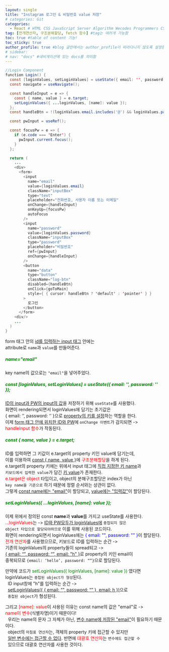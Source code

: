 ```yaml
---
layout: single
title: "Instagram 로그인 & 비밀번호 value 저장"
# categories: Git
categories:
  - React # HTML CSS JavaScript Server Algorithm Wecodes Programmers CS Github Blog
tag: [전개연산자, 구조분해할당, fetch 함수] #tag는 여러개 가능함
toc: true #table of content 기능!
toc_sticky: true
author_profile: true #blog 글안에서는 author_profile이 따라다니지 않도록 설정함
# sidebar:
# nav: "docs" #네비게이션에 있는 docs를 의미함
---
```


```java
//Login Component
function Login() {
  const [loginValues, setLoginValues] = useState({ email: '', password: '' });
  const navigate = useNavigate();

  const handleInput = e => {
    const { name, value } = e.target;
    setLoginValues({ ...loginValues, [name]: value });
  };
  const handleBtn = !(loginValues.email.includes('@') && loginValues.password.length > 4);

  const pwInput = useRef();

  const focusPw = e => {
    if (e.code === 'Enter') {
      pwInput.current.focus();
    }
  };

  return (
    ...
    <div>
      <form>
        <input
          name="email"
          value={loginValues.email}
          className="inputBox"
          type="text"
          placeholder="전화번호, 사용자 이름 또는 이메일"
          onChange={handleInput}
          onKeyUp={focusPw}
          autoFocus
        />
        <input
          name="password"
          value={loginValues.password}
          className="inputBox"
          type="password"
          placeholder="비밀번호"
          ref={pwInput}
          onChange={handleInput}
        />
        <button
          name="data"
          type="button"
          className="log-btn"
          disabled={handleBtn}
          onClick={goToMain}
          style={ { cursor: handleBtn ? 'default' : 'pointer' } }
        >
          로그인
        </button>
      </form>
    <div/>
    ...
  )
}
```

form 태그 안의 <u>id를 입력하는 input 태그</u> 안에는  
attribute로 `name`과 `value`를 만들어준다.

##### <span style="color:green">name="email"</span>

key name의 값으로는 `"email"`을 넣어주었다.

##### <span style="color:green">const [loginValues, setLoginValues] = useState({ email: '', password: '' });</span>

<u>ID의 input과 PW의 input의 값</u>을 저장하기 위해 `useState`를 사용했다.  
화면이 rendering되면서 loginValues에 담기는 초기값은  
{ email: ‘’, password: ‘’ }으로 <u>property의 키를 설정</u>하는 역할을 한다.  
이제 <u>form 태그 안에 위치한 ID와 PW</u>에 `onChange 이벤트`가 감지되면 ->  
<span style="color:red">handleInput 함수</span>가 작동된다.

##### <span style="color:green">const { name, value } = e.target;</span>

ID를 입력하면 그 키값이 e.target의 property 키인 value에 담기는데,  
이를 이용하여 <u>const { name, value }</u>에 <span style="color:red">구조분해할당</span>을 하게 된다.  
e.target의 property 키에는 위에서 input 태그에 <u>직접 지정한 키 name</u>과  
`키보드에서 입력한 value`가 담긴 <u>키 value</u>가 존재한다.  
<span style="color:red">e.target은 object</span> 타입이고, object의 분해구조할당은 index가 아닌  
`key name을 기준으로` 하기 때문에 정렬 순서와는 상관이 없다.  
그렇게 <u>const name에는 "email"</u>이 할당되고, <u>value에는 "입력값"</u>이 할당된다.

##### <span style="color:green">setLoginValues({ ...loginValues, [name]: value });</span>

이제 위에서 정의된 const **name**과 **value**를 가지고 useState를 사용한다.  
<span style="color:red">...loginValues</span>는 -> <u>ID와 PW모두가 loginValues에</u> `중첩되지 않은`  
`object 타입으로 할당되야하므로` 이를 위해 사용된 코드이다.  
화면이 rendering되면서 loginValues에는 <span style="color:blue">{ email: "", password: "" }</span>이 할당된다.  
<span style="color:red">전개 연산자</span>를 사용했으므로, 키보드로 ID를 입력하는 순간 ->  
기존의 loginValues의 property들이 spread되고 ->  
<u>{ email: “”, password: “”, email: "h" }</u>로 property의 키인 email이  
중복되므로 `{email: ‘hello’, password: “”}`으로 할당된다.

만약에 코드가 <span style="color:green">setLoginValues({ loginValues, [name]: value })</span> 였다면  
loginValues는 `중첩된 object가 형성`된다.  
&nbsp; ID input창에 "h"를 입력하는 순간 ->  
&nbsp; <u>setLoginValues({ { email: “”, password: “” }, email: h })</u>으로  
&nbsp; `중첩된 object`가 형성된다.

그리고 <span style="color:red">[name]: value</span>이 사용된 이유는 const name의 값은 "email"로 ->  
<span style="color:red">name이 변수</span>(식별자명)이기 때문이다!  
&nbsp; 우리는 name의 문자 그 자체가 아닌, <u>변수 name에 저장된 "email"</u>이 필요하기 때문이다.  
&nbsp; object의 `마침표 연산자`는, 객체의 property 키에 접근할 수 있지만  
&nbsp; <u>일반 변수에는 접근할 수 없다</u>. 반면에 <span style="color:red">대괄호 연산자</span>는 `변수에도 접근할 수`  
&nbsp; 있으므로 대괄호 연산자를 사용한 것이다.

<!-- ### 2. Link 넣기

```

유형 1: (설명어를 입력) : [gunhee's coding blog](https://gunhee-jeong.github.io/)
유형 2: (URL 자동연결) : <https://gunhee-jeong.github.io/>
유형 3: (동일 파일 내 '문단으로 이동') : [1. Header로 이동](###-1-header)

```

유형 1: (설명어를 입력) : [gunhee's coding blog](https://gunhee-jeong.github.io/)
유형 2: (URL 자동연결) : <https://gunhee-jeong.github.io/>
유형 3: (동일 파일 내 '문단으로 이동') : [1. Header로 이동](#1-header)
유형 3의 방법

1. 특수문자를 제거
2. 스페이스는 -로 바꾸고
3. 대문자는 소문자로!
   그래서 ### 1. Header -> #1-header

## Link: [google][https://www.google.com/]

### 3. 수평선

```

---

```

---

### 4. 라인 바꾸기

```

스페이스바를 2번 눌러주면 다음칸으로
이동할 수 있어요!

```

---

스페이스바를 2번 눌러주면
다음칸으로 이동할 수 있어요!

### 5. list 만들기

```

1. 1번
2. 2번
3. 3번

- 순서없는 list
  - 순서없는 list
    - 순서없는 list

```

1. 1번
2. 2번
3. 3번

- 순서없는 list
  - 순서없는 list
    - 순서없는 list

---

### 6. font 관련

```

**진하게** -> 볼드
_기울여서_ -> 이탤릭체
~~취소선~~ -> 취소선

<ul>밑줄넣기</ul> -> 밑줄
<span style="color:red">빨간 글씨</span> -> 글자색
이것이 `인라인` 입니다 -> 인라인 코드
```

**진하게** -> 볼드
_기울여서_ -> 이탤릭체
~~취소선~~ -> 취소선
<u>밑줄넣기</u> -> 밑줄
<span style="color:red">빨간 글씨</span>
이것이 `인라인` 입니다 -> 인라인 코드

---

### 7. 인용구문

```
> coding
>
> > JavaScript
> >
> > > 내가 프짱!
```

> coding
>
> > JavaScript
> >
> > > 내가 프짱!

---

### 8. 이미지 삽입

```
유형1: ('사이즈를 조절' -> HTML 태그 사용) : <img src="https://gunhee-jeong.github.io/assets/images/blogLogo.png" width="300" height="200">
유형2: (이미지 삽입 후 -> 링크 걸기)
[![이미지](https://gunhee-jeong.github.io/assets/images/blogLogo/blogLogo.png)](https://gunhee-jeong.github.io/)
```

유형1: ('사이즈를 조절' -> HTML 태그 사용) : <img src="https://gunhee-jeong.github.io/assets/images/blogLogo.png" width="300" height="200">
유형2: (이미지 삽입 후 -> 링크 걸기)
[![이미지](https://gunhee-jeong.github.io/assets/images/blogLogo.png)](https://gunhee-jeong.github.io/)

### 9. 표 만들기

```
||국어|영어|
| :--- | ---: | :--: |
|건희 | 100점 | 100점
|철수 | 100점 | 100점
```

|      |  국어 | 영어  |
| :--- | ----: | :---: |
| 건희 | 100점 | 100점 |
| 철수 | 100점 | 100점 |

> - header를 넣고 싶은 경우 ---을 사용하고 :을 이용하여 정렬에 사용함!

### 10. 토글 만들기

```
<details>
<summary>여기를 누르세요</summary>
<div markdown="1">
숨겨진 내용
</div>
</details>
```

<details>
<summary>여기를 누르세요</summary>
<div markdown="1">
숨겨진 내용
</div>
</details> -->
